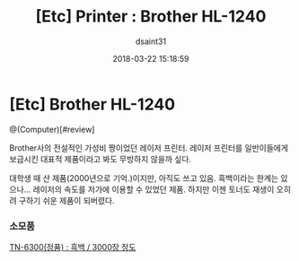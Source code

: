 ﻿---
layout: post
title:  "[Etc] Printer : Brother HL-1240"
date:   2018-03-22 15:18:59
author: dsaint31
categories: Etc
tags: Printer Review
---
# [Etc] Brother HL-1240
@(Computer)[#review]

Brother사의 전설적인 가성비 짱이었던 레이저 프린터.
레이저 프린터를 일반이들에게 보급시킨 대표적 제품이라고 봐도 무방하지 않을까 싶다.

대학생 때 산 제품(2000년으로 기억.)이지만, 아직도 쓰고 있음.
흑백이라는 한계는 있으나...
레이저의 속도를 저가에 이용할 수 있었던 제품.
하지만 이젠 토너도 재생이 오히려 구하기 쉬운 제품이 되버렸다.

### 소모품
[TN-6300(정품) : 흑백 / 3000장 정도](http://www.11st.co.kr/product/SellerProductDetail.tmall?method=getSellerProductDetail&prdNo=1726861537&trTypeCd=21&trCtgrNo=585021&lCtgrNo=1001442&mCtgrNo=1003006) 